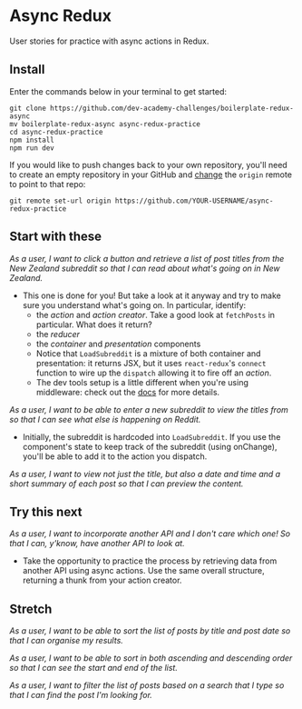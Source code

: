 # Async Redux

User stories for practice with async actions in Redux.


## Install

Enter the commands below in your terminal to get started:

```shell
git clone https://github.com/dev-academy-challenges/boilerplate-redux-async
mv boilerplate-redux-async async-redux-practice
cd async-redux-practice
npm install
npm run dev
```

If you would like to push changes back to your own repository, you'll need to create an empty repository in your GitHub and [change](https://help.github.com/articles/changing-a-remote-s-url/) the `origin` remote to point to that repo:

```shell
git remote set-url origin https://github.com/YOUR-USERNAME/async-redux-practice
```


## Start with these

_As a user, I want to click a button and retrieve a list of post titles from the New Zealand subreddit so that I can read about what's going on in New Zealand._
 - This one is done for you! But take a look at it anyway and try to make sure you understand what's going on. In particular, identify:
   - the _action_ and _action creator_. Take a good look at `fetchPosts` in particular. What does it return?
   - the _reducer_
   - the _container_ and _presentation_ components
   - Notice that `LoadSubreddit` is a mixture of both container and presentation: it returns JSX, but it uses `react-redux`'s `connect` function to wire up the `dispatch` allowing it to fire off an _action_.
   - The dev tools setup is a little different when you're using middleware: check out the [docs](https://github.com/zalmoxisus/redux-devtools-extension) for more details.

_As a user, I want to be able to enter a new subreddit to view the titles from so that I can see what else is happening on Reddit._
 - Initially, the subreddit is hardcoded into `LoadSubreddit`. If you use the component's state to keep track of the subreddit (using onChange), you'll be able to add it to the action you dispatch.

_As a user, I want to view not just the title, but also a date and time and a short summary of each post so that I can preview the content._


## Try this next

_As a user, I want to incorporate another API and I don't care which one! So that I can, y'know, have another API to look at._
 - Take the opportunity to practice the process by retrieving data from another API using async actions. Use the same overall structure, returning a thunk from your action creator.


## Stretch

_As a user, I want to be able to sort the list of posts by title and post date so that I can organise my results._

_As a user, I want to be able to sort in both ascending and descending order so that I can see the start and end of the list._

_As a user, I want to filter the list of posts based on a search that I type so that I can find the post I'm looking for._
